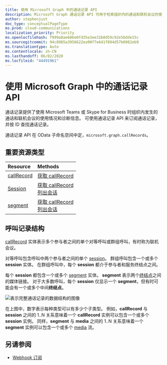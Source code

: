 ```yaml
---
title: 使用 Microsoft Graph 中的通话记录 API
description: Microsoft Graph 通话记录 API 可用于检索组织内的通话和联机会议的使用情况和诊断数据。
author: stephenjust
doc_type: conceptualPageType
ms.prod: cloud-communications
localization_priority: Priority
ms.openlocfilehash: f999a0ae686e0fd35e3ee31b0d59c92e56dde15c
ms.sourcegitcommit: 94c8985a3956622ea90f7e641f894d57b0982eb9
ms.translationtype: Auto
ms.contentlocale: zh-CN
ms.lasthandoff: 06/02/2020
ms.locfileid: "44491961"
---
```

# <a name="working-with-the-call-records-api-in-microsoft-graph"></a>使用 Microsoft Graph 中的通话记录 API

通话记录提供了使用 Microsoft Teams 或 Skype for Business 时组织内发生的通话和联机会议的使用情况和诊断信息。 可使用通话记录 API 来订阅通话记录，并按 ID 查找通话记录。

通话记录 API 在 OData 子命名空间中定，`microsoft.graph.callRecords`。

## <a name="key-resource-types"></a>重要资源类型

| Resource | Methods |
| :-- | :-- |
| [callRecord](callrecords-callrecord.md) | [获取 callRecord](../api/callrecords-callrecord-get.md) |
| [Session](callrecords-session.md) | [获取 callRecord](../api/callrecords-callrecord-get.md)<br />[列出会话](../api/callrecords-session-list.md) |
| [segment](callrecords-segment.md) | [获取 callRecord](../api/callrecords-callrecord-get.md)<br />[列出会话](../api/callrecords-session-list.md) |

## <a name="call-record-structure"></a>呼叫记录结构

[callRecord](callrecords-callrecord.md) 实体表示多个参与者之间的单个对等呼叫或群组呼叫，有时称为联机会议。

对等呼叫包含呼叫中两个参与者之间的单个 [session](callrecords-session.md)。 群组呼叫包含一个或多个 **session** 实体。 在群组呼叫中，每个 **session** 都介于参与者和服务终结点之间。

每个 **session** 都包含一个或多个 [segment](callrecords-segment.md) 实体。 **segment** 表示两个[终结点](callrecords-endpoint.md)之间的媒体链接。 对于大多数呼叫，每个 **session** 仅显示一个 **segment**，但有时可能会有一个或多个中间**终结点**。

![表示完整通话记录的数据结构的图像](/graph/images/callrecords-structure.png)

在上图中，数字表示每种类型可以有多少个子类型。 例如，**callRecord** 与 **session** 之间的 1..N 关系意味着一个 **callRecord** 实例可以包含一个或多个 **session** 实例。 同样，**segment** 与 **media** 之间的 1..N 关系意味着一个 **segment** 实例可以包含一个或多个 [media](callrecords-media.md) 流。

## <a name="see-also"></a>另请参阅

- [Webhook 订阅](/graph/api/resources/webhooks?view=graph-rest-1.0)
